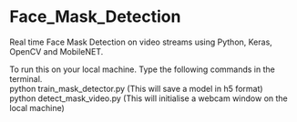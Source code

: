 # Face_Mask_Detection
Real time Face Mask Detection on video streams using Python, Keras, OpenCV and MobileNET.                                                                                                             

To run this on your local machine. Type the following commands in the terminal.                                                
python train_mask_detector.py (This will save a model in h5 format)                                                    
python detect_mask_video.py (This will initialise a webcam window on the local machine)                            



